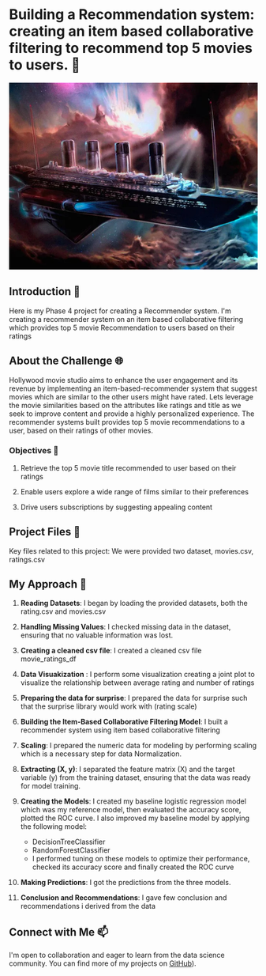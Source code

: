 # Building a Recommendation system: creating an item based collaborative filtering to recommend top 5 movies to users. 🚀

![Project Image](https://github.com/AmirFARES/Kaggle-Spaceship-Titanic/blob/main/imgs/spaceship.jpg)

## Introduction 🌟
Here is my Phase 4 project for creating a Recommender system. I'm creating a recommender system on an item based collaborative filtering which provides top 5 movie Recommendation to users based on their ratings

## About the Challenge 🌐
Hollywood movie studio aims to enhance the user engagement and its revenue by implementing an item-based-recommender system that suggest movies which are similar to the other users might have rated. Lets leverage the movie similarities based on the attributes like ratings and title as we seek to improve content and provide a highly personalized experience. The recommender systems built provides top 5 movie recommendations to a user, based on their ratings of other movies.


### Objectives 📝
1. Retrieve the top 5 movie title recommended to user based on their ratings

2. Enable users explore a wide range of films similar to their preferences

3. Drive users subscriptions by suggesting appealing content


## Project Files 📂

Key files related to this project:
We were provided two dataset, movies.csv, ratings.csv

## My Approach 🚀

1. **Reading Datasets**: I began by loading the provided datasets, both the rating.csv and movies.csv

2. **Handling Missing Values**: I checked missing data in the dataset, ensuring that no valuable information was lost.

3. **Creating a cleaned csv file**:  I created a cleaned csv file movie_ratings_df

4. **Data Visuakization** : I perform some visualization creating a joint plot to visualize the relationship between average rating and number of ratings

5. **Preparing the data for surprise**: I prepared the data for surprise  such that the surprise library would work with (rating scale)

6. **Building the Item-Based Collaborative Filtering Model**: I built a recommender system using item based collaborative filtering 

7. **Scaling**: I prepared the numeric data for modeling by performing scaling which is a necessary step for data Normalization.

8. **Extracting (X, y)**: I separated the feature matrix (X) and the target variable (y) from the training dataset, ensuring that the data was ready for model training.

9. **Creating the Models**: I created my baseline logistic regression model which was my reference model, then evaluated the accuracy score, plotted the ROC curve. I also improved my baseline model by applying the following model:
     - DecisionTreeClassifier
     - RandomForestClassifier
     - I performed tuning on these models to optimize their performance, checked its accuracy score and finally created the ROC curve 

10. **Making Predictions**: I got the predictions from the three models.

11. **Conclusion and Recommendations**: I gave few conclusion and recommendations i derived from the data


## Connect with Me 📫

I'm open to collaboration and eager to learn from the data science community. You can find more of my projects on [GitHub](https://github.com/mikabenson/Space_ship-project)).


